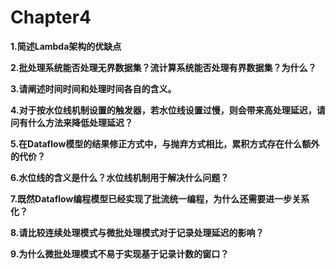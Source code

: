 # Chapter4 

**1.简述Lambda架构的优缺点**



**2.批处理系统能否处理无界数据集？流计算系统能否处理有界数据集？为什么？**



**3.请阐述时间时间和处理时间各自的含义。**



**4.对于按水位线机制设置的触发器，若水位线设置过慢，则会带来高处理延迟，请问有什么方法来降低处理延迟？**



**5.在Dataflow模型的结果修正方式中，与抛弃方式相比，累积方式存在什么额外的代价？**



**6.水位线的含义是什么？水位线机制用于解决什么问题？**



**7.既然Dataflow编程模型已经实现了批流统一编程，为什么还需要进一步关系化？**



**8.请比较连续处理模式与微批处理模式对于记录处理延迟的影响？**



**9.为什么微批处理模式不易于实现基于记录计数的窗口？**
